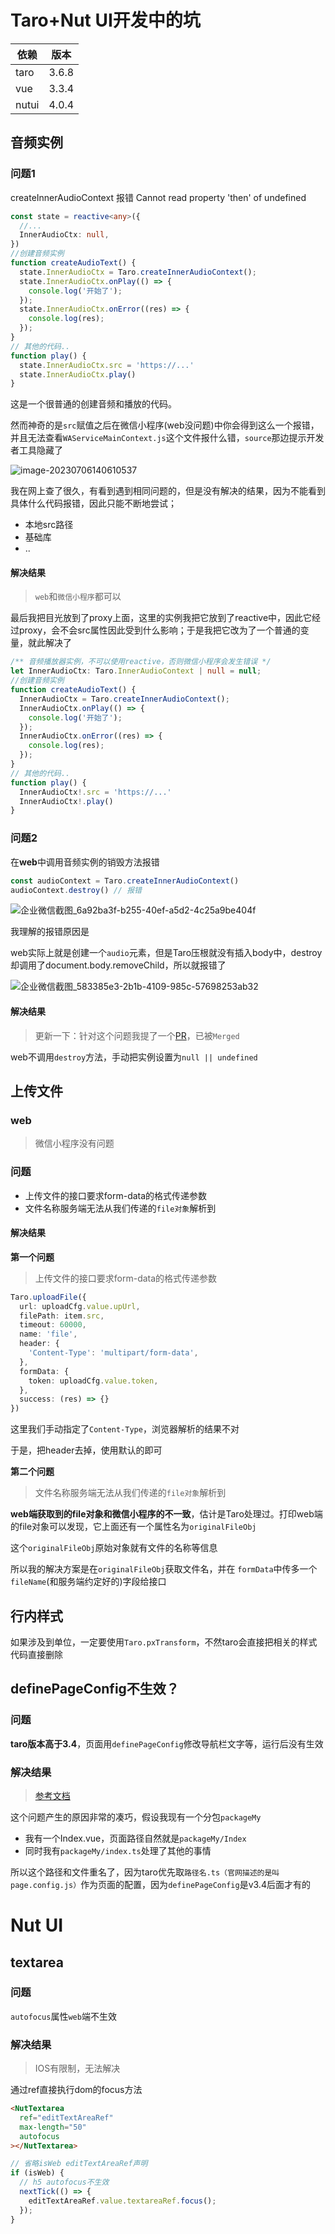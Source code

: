 # Taro+Nut UI开发中的坑

| 依赖  | 版本  |
| ----- | ----- |
| taro  | 3.6.8 |
| vue   | 3.3.4 |
| nutui | 4.0.4 |

## 音频实例

### 问题1

createInnerAudioContext 报错 Cannot read property 'then' of undefined

```ts
const state = reactive<any>({
  //...
  InnerAudioCtx: null,
})
//创建音频实例
function createAudioText() {
  state.InnerAudioCtx = Taro.createInnerAudioContext();
  state.InnerAudioCtx.onPlay(() => {
    console.log('开始了');
  });
  state.InnerAudioCtx.onError((res) => {
    console.log(res);
  });
}
// 其他的代码..
function play() {
  state.InnerAudioCtx.src = 'https://...'
  state.InnerAudioCtx.play()
}
```

这是一个很普通的创建音频和播放的代码。

然而神奇的是`src`赋值之后在微信小程序(web没问题)中你会得到这么一个报错，并且无法查看`WAServiceMainContext.js`这个文件报什么错，`source`那边提示开发者工具隐藏了

![image-20230706140610537](https://raw.githubusercontent.com/GauharChan/Picture-bed/main/img/image-20230706140610537.png)

我在网上查了很久，有看到遇到相同问题的，但是没有解决的结果，因为不能看到具体什么代码报错，因此只能不断地尝试；

- 本地src路径
- 基础库
- ..

#### 解决结果

> `web`和`微信小程序`都可以

最后我把目光放到了proxy上面，这里的实例我把它放到了reactive中，因此它经过proxy，会不会src属性因此受到什么影响；于是我把它改为了一个普通的变量，就此解决了

```ts
/** 音频播放器实例，不可以使用reactive，否则微信小程序会发生错误 */
let InnerAudioCtx: Taro.InnerAudioContext | null = null;
//创建音频实例
function createAudioText() {
  InnerAudioCtx = Taro.createInnerAudioContext();
  InnerAudioCtx.onPlay(() => {
    console.log('开始了');
  });
  InnerAudioCtx.onError((res) => {
    console.log(res);
  });
}
// 其他的代码..
function play() {
  InnerAudioCtx!.src = 'https://...'
  InnerAudioCtx!.play()
}
```

### 问题2

在**web**中调用音频实例的销毁方法报错

```ts
const audioContext = Taro.createInnerAudioContext()
audioContext.destroy() // 报错
```

![企业微信截图_6a92ba3f-b255-40ef-a5d2-4c25a9be404f](https://raw.githubusercontent.com/GauharChan/Picture-bed/main/img/%E4%BC%81%E4%B8%9A%E5%BE%AE%E4%BF%A1%E6%88%AA%E5%9B%BE_6a92ba3f-b255-40ef-a5d2-4c25a9be404f.png)

我理解的报错原因是

web实际上就是创建一个`audio`元素，但是Taro压根就没有插入body中，destroy却调用了document.body.removeChild，所以就报错了

![企业微信截图_583385e3-2b1b-4109-985c-57698253ab32](https://raw.githubusercontent.com/GauharChan/Picture-bed/main/img/%E4%BC%81%E4%B8%9A%E5%BE%AE%E4%BF%A1%E6%88%AA%E5%9B%BE_583385e3-2b1b-4109-985c-57698253ab32.png)

#### 解决结果

> 更新一下：针对这个问题我提了一个[PR](https://github.com/NervJS/taro/pull/14130)，已被`Merged`

web不调用`destroy`方法，手动把实例设置为`null || undefined`

## 上传文件

### web

> 微信小程序没有问题

### 问题

- 上传文件的接口要求form-data的格式传递参数
- 文件名称服务端无法从我们传递的`file对象`解析到

#### 解决结果

**第一个问题**

> 上传文件的接口要求form-data的格式传递参数

```ts
Taro.uploadFile({
  url: uploadCfg.value.upUrl,
  filePath: item.src,
  timeout: 60000,
  name: 'file',
  header: {
    'Content-Type': 'multipart/form-data',
  },
  formData: {
    token: uploadCfg.value.token,
  },
  success: (res) => {}
})
```

这里我们手动指定了`Content-Type`，浏览器解析的结果不对

于是，把header去掉，使用默认的即可

**第二个问题**

> 文件名称服务端无法从我们传递的`file对象`解析到

**web端获取到的file对象和微信小程序的不一致**，估计是Taro处理过。打印web端的file对象可以发现，它上面还有一个属性名为`originalFileObj`

这个`originalFileObj`原始对象就有文件的名称等信息

所以我的解决方案是在`originalFileObj`获取文件名，并在 `formData`中传多一个`fileName`(和服务端约定好的)字段给接口

## 行内样式

如果涉及到单位，一定要使用`Taro.pxTransform`，不然taro会直接把相关的样式代码直接删除

## definePageConfig不生效？

### 问题

**taro版本高于3.4**，页面用`definePageConfig`修改导航栏文字等，运行后没有生效

### 解决结果

> [参考文档](https://docs.taro.zone/docs/page-config/#%E5%9C%A8%E9%A1%B5%E9%9D%A2%E9%85%8D%E7%BD%AE%E6%96%87%E4%BB%B6%E4%B8%AD%E4%BD%BF%E7%94%A8)

这个问题产生的原因非常的凑巧，假设我现有一个分包`packageMy`

- 我有一个Index.vue，页面路径自然就是`packageMy/Index`
- 同时我有`packageMy/index.ts`处理了其他的事情

所以这个路径和文件重名了，因为taro优先取`路径名.ts（官网描述的是叫page.config.js）`作为页面的配置，因为`definePageConfig`是v3.4后面才有的

# Nut UI

## textarea

### 问题

`autofocus`属性`web`端不生效

### 解决结果

> IOS有限制，无法解决

通过ref直接执行dom的focus方法

```html
<NutTextarea
  ref="editTextAreaRef"
  max-length="50"
  autofocus
></NutTextarea>
```

```ts
// 省略isWeb editTextAreaRef声明
if (isWeb) {
  // h5 autofocus不生效
  nextTick(() => {
    editTextAreaRef.value.textareaRef.focus();
  });
}
```



